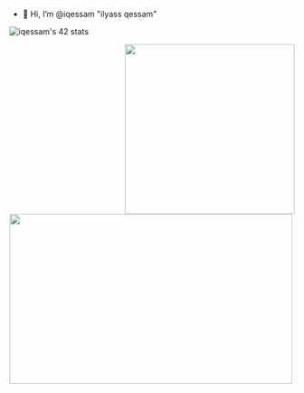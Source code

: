 -  👋 Hi, I’m @iqessam "ilyass qessam"

<!---
iqessam/iqessam is a ✨ special ✨ repository because its `README.md` (this file) appears on your GitHub profile.
You can click the Preview link to take a look at your changes.
--->

![iqessam's 42 stats](https://badge42.herokuapp.com/api/stats/iqessam?darkmode=true&cursus=42cursus)

 

<img src="https://avatars.githubusercontent.com/u/89594075?s=400&u=ed5c5a4bb91f10693295ff648d579a0165d1d68e&v=4" align="right" width="300" height="300" alt="">
<img src="https://i.ibb.co/Qmnqdj5/template.png" align="left" width="500" height="300" alt="">

